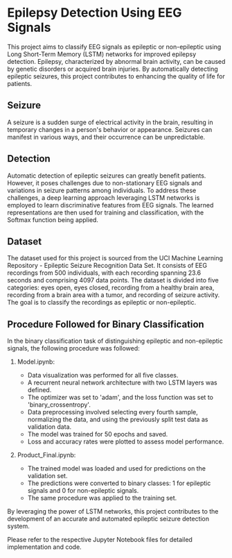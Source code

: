 # Epilepsy Detection Using EEG Signals

This project aims to classify EEG signals as epileptic or non-epileptic using Long Short-Term Memory (LSTM) networks for improved epilepsy detection. Epilepsy, characterized by abnormal brain activity, can be caused by genetic disorders or acquired brain injuries. By automatically detecting epileptic seizures, this project contributes to enhancing the quality of life for patients.

## Seizure
A seizure is a sudden surge of electrical activity in the brain, resulting in temporary changes in a person's behavior or appearance. Seizures can manifest in various ways, and their occurrence can be unpredictable.

## Detection
Automatic detection of epileptic seizures can greatly benefit patients. However, it poses challenges due to non-stationary EEG signals and variations in seizure patterns among individuals. To address these challenges, a deep learning approach leveraging LSTM networks is employed to learn discriminative features from EEG signals. The learned representations are then used for training and classification, with the Softmax function being applied.

## Dataset
The dataset used for this project is sourced from the UCI Machine Learning Repository - Epileptic Seizure Recognition Data Set. It consists of EEG recordings from 500 individuals, with each recording spanning 23.6 seconds and comprising 4097 data points. The dataset is divided into five categories: eyes open, eyes closed, recording from a healthy brain area, recording from a brain area with a tumor, and recording of seizure activity. The goal is to classify the recordings as epileptic or non-epileptic.

## Procedure Followed for Binary Classification
In the binary classification task of distinguishing epileptic and non-epileptic signals, the following procedure was followed:

1. Model.ipynb:
   - Data visualization was performed for all five classes.
   - A recurrent neural network architecture with two LSTM layers was defined.
   - The optimizer was set to 'adam', and the loss function was set to 'binary_crossentropy'.
   - Data preprocessing involved selecting every fourth sample, normalizing the data, and using the previously split test data as validation data.
   - The model was trained for 50 epochs and saved.
   - Loss and accuracy rates were plotted to assess model performance.

2. Product_Final.ipynb:
   - The trained model was loaded and used for predictions on the validation set.
   - The predictions were converted to binary classes: 1 for epileptic signals and 0 for non-epileptic signals.
   - The same procedure was applied to the training set.

By leveraging the power of LSTM networks, this project contributes to the development of an accurate and automated epileptic seizure detection system.

Please refer to the respective Jupyter Notebook files for detailed implementation and code.

